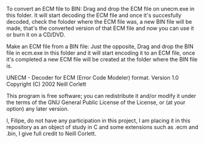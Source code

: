 To convert an ECM file to BIN: Drag and drop the ECM file on unecm.exe in this folder. It will start decoding the ECM file and once it's
succesfully decoded, check the foloder where the ECM file was, a new BIN file will be made, that's the
converted version of that ECM file and now you can use it or burn it on a CD/DVD.

Make an ECM file from a BIN file: Just the opposite, Drag and drop the BIN file in ecm.exe in this folder and it will start encoding it
to an ECM file, once it's completed a new ECM file will be created at the folder where the BIN file is.

 UNECM - Decoder for ECM (Error Code Modeler) format.
 Version 1.0
 Copyright (C) 2002 Neill Corlett

 This program is free software; you can redistribute it and/or
modify it under the terms of the GNU General Public License
 of the License, or (at your option) any later version.

I, Filipe, do not have any participation in this project, I am placing it in this repository as an object of study in C and some extensions such as .ecm and .bin, I give full credit to Neill Corlett.
